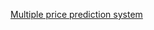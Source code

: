 [Multiple price prediction system](https://huggingface.co/spaces/Manasa1/multiple_price_prediction_system)
